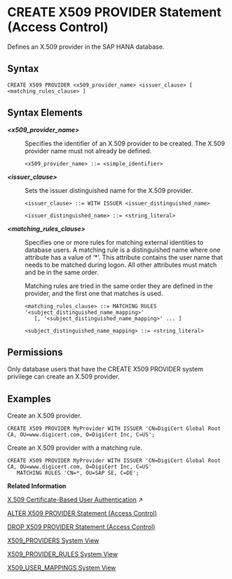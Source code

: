 <!-- loio3b3163d6ad0f4eb9bd73c7c060f49649 -->

# CREATE X509 PROVIDER Statement \(Access Control\)

Defines an X.509 provider in the SAP HANA database.



<a name="loio3b3163d6ad0f4eb9bd73c7c060f49649__section_rpm_5rd_rhb"/>

## Syntax

```
CREATE X509 PROVIDER <x509_provider_name> <issuer_clause> [ <matching_rules_clause> ]
```



<a name="loio3b3163d6ad0f4eb9bd73c7c060f49649__section_hqm_5rd_rhb"/>

## Syntax Elements


<dl>
<dt><b>

*<x509\_provider\_name\>*

</b></dt>
<dd>

Specifies the identifier of an X.509 provider to be created. The X.509 provider name must not already be defined.

```
<x509_provider_name> ::= <simple_identifier>
```



</dd><dt><b>

*<issuer\_clause\>*

</b></dt>
<dd>

Sets the issuer distinguished name for the X.509 provider.

```
<issuer_clause> ::= WITH ISSUER <issuer_distinguished_name>

<issuer_distinguished_name> ::= <string_literal>
```



</dd><dt><b>

*<matching\_rules\_clause\>*

</b></dt>
<dd>

Specifies one or more rules for matching external identities to database users. A matching rule is a distinguished name where one attribute has a value of ‘\*’. This attribute contains the user name that needs to be matched during logon. All other attributes must match and be in the same order.

Matching rules are tried in the same order they are defined in the provider, and the first one that matches is used.

```
<matching_rules_clause> ::= MATCHING RULES '<subject_distinguished_name_mapping>'
   [, '<subject_distinguished_name_mapping>' ... ]

<subject_distinguished_name_mapping> ::= <string_literal>
```



</dd>
</dl>



<a name="loio3b3163d6ad0f4eb9bd73c7c060f49649__section_iqm_5rd_rhb"/>

## Permissions

Only database users that have the CREATE X509 PROVIDER system privilege can create an X.509 provider.



<a name="loio3b3163d6ad0f4eb9bd73c7c060f49649__section_jqm_5rd_rhb"/>

## Examples

Create an X.509 provider.

```
CREATE X509 PROVIDER MyProvider WITH ISSUER 'CN=DigiCert Global Root CA, OU=www.digicert.com, O=DigiCert Inc, C=US';
```

Create an X.509 provider with a matching rule.

```
CREATE X509 PROVIDER MyProvider WITH ISSUER 'CN=DigiCert Global Root CA, OU=www.digicert.com, O=DigiCert Inc, C=US'
   MATCHING RULES 'CN=*, OU=SAP SE, C=DE';
```

**Related Information**  


[X.509 Certificate-Based User Authentication](https://help.sap.com/viewer/c82f8d6a84c147f8b78bf6416dae7290/2023_2_QRC/en-US/2b335f7eec6a450095f110ea961d77cc.html "SAP HANA supports X.509 client certificates for user authentication in single sign-on environments. In particular, X.509 certificate-based authentication can be used for technical users to secure system-to-system integration.") :arrow_upper_right:

[ALTER X509 PROVIDER Statement \(Access Control\)](alter-x509-provider-statement-access-control-4f7e59d.md "Alters an X.509 provider in the SAP HANA database.")

[DROP X509 PROVIDER Statement \(Access Control\)](drop-x509-provider-statement-access-control-f7a37e8.md "Drops an X.509 provider in the SAP HANA database.")

[X509\_PROVIDERS System View](../../020-System-Views-Reference/021-System-Views/x509-providers-system-view-07a3627.md "Lists all of the X.509 providers configured in the SAP HANA database.")

[X509\_PROVIDER\_RULES System View](../../020-System-Views-Reference/021-System-Views/x509-provider-rules-system-view-2457e71.md "Lists all of the matching rules for X.509 providers.")

[X509\_USER\_MAPPINGS System View](../../020-System-Views-Reference/021-System-Views/x509-user-mappings-system-view-210347f.md "Shows the X.509 certificates that are known for each user.")

